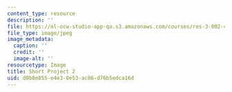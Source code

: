 ```yaml
---
content_type: resource
description: ''
file: https://ol-ocw-studio-app-qa.s3.amazonaws.com/courses/res-3-002-collaborative-design-and-creative-expression-with-arduino-microcontrollers-january-iap-2017/d0b8e855e4e30e53ac86d76b5edca16d_SP2.jpg
file_type: image/jpeg
image_metadata:
  caption: ''
  credit: ''
  image-alt: ''
resourcetype: Image
title: Short Project 2
uid: d0b8e855-e4e3-0e53-ac86-d76b5edca16d
---
```

